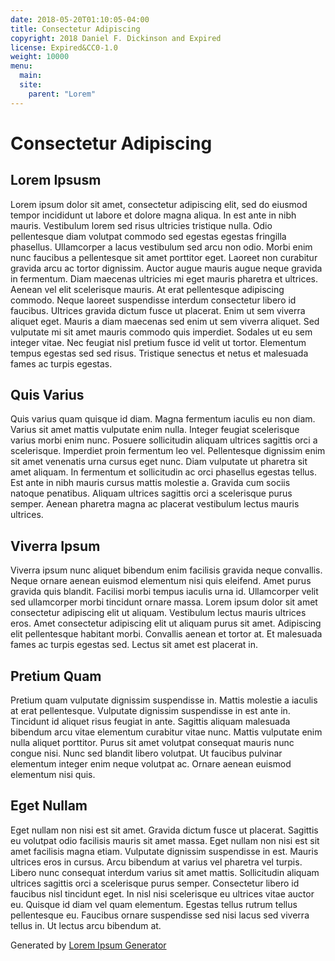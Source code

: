 ```yaml
---
date: 2018-05-20T01:10:05-04:00
title: Consectetur Adipiscing
copyright: 2018 Daniel F. Dickinson and Expired
license: Expired&CC0-1.0
weight: 10000
menu:
  main:
  site:
    parent: "Lorem"
---
```

# Consectetur Adipiscing

## Lorem Ipsusm

Lorem ipsum dolor sit amet, consectetur adipiscing elit, sed do eiusmod tempor incididunt ut labore et dolore magna aliqua. In est ante in nibh mauris. Vestibulum lorem sed risus ultricies tristique nulla. Odio pellentesque diam volutpat commodo sed egestas egestas fringilla phasellus. Ullamcorper a lacus vestibulum sed arcu non odio. Morbi enim nunc faucibus a pellentesque sit amet porttitor eget. Laoreet non curabitur gravida arcu ac tortor dignissim. Auctor augue mauris augue neque gravida in fermentum. Diam maecenas ultricies mi eget mauris pharetra et ultrices. Aenean vel elit scelerisque mauris. At erat pellentesque adipiscing commodo. Neque laoreet suspendisse interdum consectetur libero id faucibus. Ultrices gravida dictum fusce ut placerat. Enim ut sem viverra aliquet eget. Mauris a diam maecenas sed enim ut sem viverra aliquet. Sed vulputate mi sit amet mauris commodo quis imperdiet. Sodales ut eu sem integer vitae. Nec feugiat nisl pretium fusce id velit ut tortor. Elementum tempus egestas sed sed risus. Tristique senectus et netus et malesuada fames ac turpis egestas.

## Quis Varius

Quis varius quam quisque id diam. Magna fermentum iaculis eu non diam. Varius sit amet mattis vulputate enim nulla. Integer feugiat scelerisque varius morbi enim nunc. Posuere sollicitudin aliquam ultrices sagittis orci a scelerisque. Imperdiet proin fermentum leo vel. Pellentesque dignissim enim sit amet venenatis urna cursus eget nunc. Diam vulputate ut pharetra sit amet aliquam. In fermentum et sollicitudin ac orci phasellus egestas tellus. Est ante in nibh mauris cursus mattis molestie a. Gravida cum sociis natoque penatibus. Aliquam ultrices sagittis orci a scelerisque purus semper. Aenean pharetra magna ac placerat vestibulum lectus mauris ultrices.

## Viverra Ipsum

Viverra ipsum nunc aliquet bibendum enim facilisis gravida neque convallis. Neque ornare aenean euismod elementum nisi quis eleifend. Amet purus gravida quis blandit. Facilisi morbi tempus iaculis urna id. Ullamcorper velit sed ullamcorper morbi tincidunt ornare massa. Lorem ipsum dolor sit amet consectetur adipiscing elit ut aliquam. Vestibulum lectus mauris ultrices eros. Amet consectetur adipiscing elit ut aliquam purus sit amet. Adipiscing elit pellentesque habitant morbi. Convallis aenean et tortor at. Et malesuada fames ac turpis egestas sed. Lectus sit amet est placerat in.

## Pretium Quam

Pretium quam vulputate dignissim suspendisse in. Mattis molestie a iaculis at erat pellentesque. Vulputate dignissim suspendisse in est ante in. Tincidunt id aliquet risus feugiat in ante. Sagittis aliquam malesuada bibendum arcu vitae elementum curabitur vitae nunc. Mattis vulputate enim nulla aliquet porttitor. Purus sit amet volutpat consequat mauris nunc congue nisi. Nunc sed blandit libero volutpat. Ut faucibus pulvinar elementum integer enim neque volutpat ac. Ornare aenean euismod elementum nisi quis.

## Eget Nullam

Eget nullam non nisi est sit amet. Gravida dictum fusce ut placerat. Sagittis eu volutpat odio facilisis mauris sit amet massa. Eget nullam non nisi est sit amet facilisis magna etiam. Vulputate dignissim suspendisse in est. Mauris ultrices eros in cursus. Arcu bibendum at varius vel pharetra vel turpis. Libero nunc consequat interdum varius sit amet mattis. Sollicitudin aliquam ultrices sagittis orci a scelerisque purus semper. Consectetur libero id faucibus nisl tincidunt eget. In nisl nisi scelerisque eu ultrices vitae auctor eu. Quisque id diam vel quam elementum. Egestas tellus rutrum tellus pellentesque eu. Faucibus ornare suspendisse sed nisi lacus sed viverra tellus in. Ut lectus arcu bibendum at.

Generated by [Lorem Ipsum Generator](https://loremipsum.io/generator)
